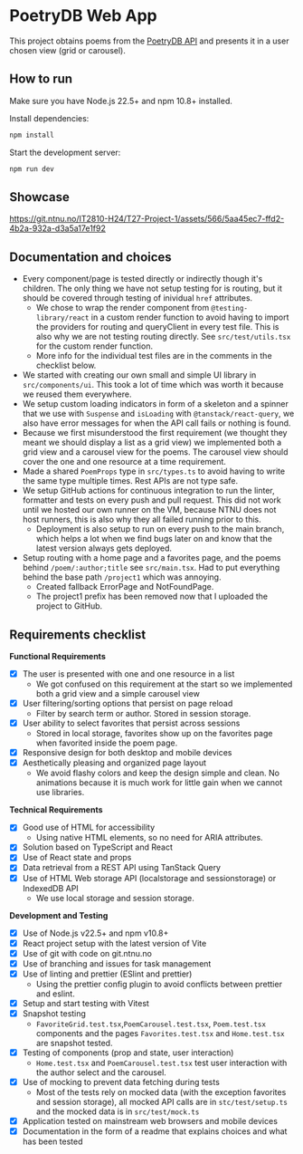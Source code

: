 # PoetryDB Web App

This project obtains poems from the [PoetryDB API](https://poetrydb.org/index.html) and presents it in a user chosen view (grid or carousel).

## How to run

Make sure you have Node.js 22.5+ and npm 10.8+ installed.

Install dependencies:

```bash
npm install
```

Start the development server:

```bash
npm run dev
```

## Showcase

<https://git.ntnu.no/IT2810-H24/T27-Project-1/assets/566/5aa45ec7-ffd2-4b2a-932a-d3a5a17e1f92>

## Documentation and choices

- Every component/page is tested directly or indirectly though it's children. The only thing we have not setup testing for is routing, but it should be covered through testing of inividual `href` attributes.
  - We chose to wrap the render component from `@testing-library/react` in a custom render function to avoid having to import the providers for routing and queryClient in every test file. This is also why we are not testing routing directly. See `src/test/utils.tsx` for the custom render function.
  - More info for the individual test files are in the comments in the checklist below.
- We started with creating our own small and simple UI library in `src/components/ui`. This took a lot of time which was worth it because we reused them everywhere.
- We setup custom loading indicators in form of a skeleton and a spinner that we use with `Suspense` and `isLoading` with `@tanstack/react-query`, we also have error messages for when the API call fails or nothing is found.
- Because we first misunderstood the first requirement (we thought they meant we should display a list as a grid view) we implemented both a grid view and a carousel view for the poems. The carousel view should cover the one and one resource at a time requirement.
- Made a shared `PoemProps` type in `src/types.ts` to avoid having to write the same type multiple times. Rest APIs are not type safe.
- We setup GitHub actions for continuous integration to run the linter, formatter and tests on every push and pull request. This did not work until we hosted our own runner on the VM, because NTNU does not host runners, this is also why they all failed running prior to this.
  - Deployment is also setup to run on every push to the main branch, which helps a lot when we find bugs later on and know that the latest version always gets deployed.
- Setup routing with a home page and a favorites page, and the poems behind `/poem/:author;title` see `src/main.tsx`. Had to put everything behind the base path `/project1` which was annoying.
  - Created fallback ErrorPage and NotFoundPage.
  - The project1 prefix has been removed now that I uploaded the project to GitHub.

## Requirements checklist

**Functional Requirements**

- [x] The user is presented with one and one resource in a list
  - We got confused on this requirement at the start so we implemented both a grid view and a simple carousel view
- [x] User filtering/sorting options that persist on page reload
  - Filter by search term or author. Stored in session storage.
- [x] User ability to select favorites that persist across sessions
  - Stored in local storage, favorites show up on the favorites page when favorited inside the poem page.
- [x] Responsive design for both desktop and mobile devices
- [x] Aesthetically pleasing and organized page layout
  - We avoid flashy colors and keep the design simple and clean. No animations because it is much work for little gain when we cannot use libraries.

**Technical Requirements**

- [x] Good use of HTML for accessibility
  - Using native HTML elements, so no need for ARIA attributes.
- [x] Solution based on TypeScript and React
- [x] Use of React state and props
- [x] Data retrieval from a REST API using TanStack Query
- [x] Use of HTML Web storage API (localstorage and sessionstorage) or IndexedDB API
  - We use local storage and session storage.

**Development and Testing**

- [x] Use of Node.js v22.5+ and npm v10.8+
- [x] React project setup with the latest version of Vite
- [x] Use of git with code on git.ntnu.no
- [x] Use of branching and issues for task management
- [x] Use of linting and prettier (ESlint and prettier)
  - Using the prettier config plugin to avoid conflicts between prettier and eslint.
- [x] Setup and start testing with Vitest
- [x] Snapshot testing
  - `FavoriteGrid.test.tsx`,`PoemCarousel.test.tsx`, `Poem.test.tsx` components and the pages `Favorites.test.tsx` and `Home.test.tsx` are snapshot tested.
- [x] Testing of components (prop and state, user interaction)
  - `Home.test.tsx` and `PoemCarousel.test.tsx` test user interaction with the author select and the carousel.
- [x] Use of mocking to prevent data fetching during tests
  - Most of the tests rely on mocked data (with the exception favorites and session storage), all mocked API calls are in `stc/test/setup.ts` and the mocked data is in `src/test/mock.ts`
- [x] Application tested on mainstream web browsers and mobile devices
- [x] Documentation in the form of a readme that explains choices and what has been tested
